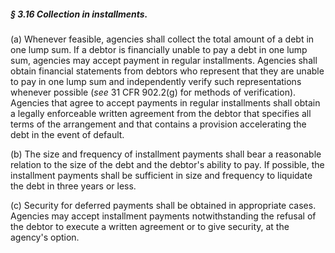 ##### § 3.16 Collection in installments. #####

(a) Whenever feasible, agencies shall collect the total amount of a debt in one lump sum. If a debtor is financially unable to pay a debt in one lump sum, agencies may accept payment in regular installments. Agencies shall obtain financial statements from debtors who represent that they are unable to pay in one lump sum and independently verify such representations whenever possible (*see* 31 CFR 902.2(g) for methods of verification). Agencies that agree to accept payments in regular installments shall obtain a legally enforceable written agreement from the debtor that specifies all terms of the arrangement and that contains a provision accelerating the debt in the event of default.

(b) The size and frequency of installment payments shall bear a reasonable relation to the size of the debt and the debtor's ability to pay. If possible, the installment payments shall be sufficient in size and frequency to liquidate the debt in three years or less.

(c) Security for deferred payments shall be obtained in appropriate cases. Agencies may accept installment payments notwithstanding the refusal of the debtor to execute a written agreement or to give security, at the agency's option.
